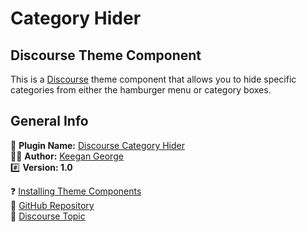 # Category Hider

## Discourse Theme Component

This is a [Discourse](https://discourse.org) theme component that allows you to hide specific categories from either the hamburger menu or category boxes.

## General Info

🔌 **Plugin Name:** [Discourse Category Hider](https://github.com/keegangeorge/discourse-hide-categories)<br>
🧑‍💻 **Author:** [Keegan George](https://github.com/keegangeorge)<br>
#️⃣ **Version: 1.0**<br>

❓ [Installing Theme Components](https://meta.discourse.org/t/how-do-i-install-a-theme-or-theme-component/63682) <br>
🐙 [GitHub Repository](https://github.com/keegangeorge/discourse-hide-categories) <br>
💬 [Discourse Topic]()

